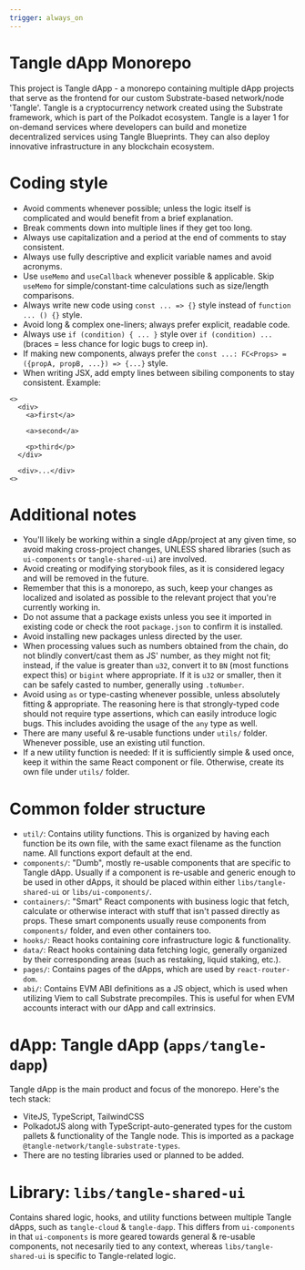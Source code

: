 ```yaml
---
trigger: always_on
---
```


# Tangle dApp Monorepo

This project is Tangle dApp - a monorepo containing multiple dApp projects that serve as the frontend for our custom Substrate-based network/node 'Tangle'. Tangle is a cryptocurrency network created using the Substrate framework, which is part of the Polkadot ecosystem. Tangle is a layer 1 for on-demand services where developers can build and monetize decentralized services using Tangle Blueprints. They can also deploy innovative infrastructure in any blockchain ecosystem.

# Coding style

- Avoid comments whenever possible; unless the logic itself is complicated and would benefit from a brief explanation.
- Break comments down into multiple lines if they get too long.
- Always use capitalization and a period at the end of comments to stay consistent.
- Always use fully descriptive and explicit variable names and avoid acronyms.
- Use `useMemo` and `useCallback` whenever possible & applicable. Skip `useMemo` for simple/constant-time calculations such as size/length comparisons.
- Always write new code using `const ... => {}` style instead of `function ... () {}` style.
- Avoid long & complex one-liners; always prefer explicit, readable code.
- Always use `if (condition) { ... }` style over `if (condition) ...` (braces = less chance for logic bugs to creep in).
- If making new components, always prefer the `const ...: FC<Props> = ({propA, propB, ...}) => {...}` style.
- When writing JSX, add empty lines between sibiling components to stay consistent. Example:

```
<>
  <div>
    <a>first</a>

    <a>second</a>

    <p>third</p>
  </div>

  <div>...</div>
<>
```

# Additional notes

- You'll likely be working within a single dApp/project at any given time, so avoid making cross-project changes, UNLESS shared libraries (such as `ui-components` or `tangle-shared-ui`) are involved.
- Avoid creating or modifying storybook files, as it is considered legacy and will be removed in the future.
- Remember that this is a monorepo, as such, keep your changes as localized and isolated as possible to the relevant project that you're currently working in.
- Do not assume that a package exists unless you see it imported in existing code or check the root `package.json` to confirm it is installed.
- Avoid installing new packages unless directed by the user.
- When processing values such as numbers obtained from the chain, do not blindly convert/cast them as JS' number, as they might not fit; instead, if the value is greater than `u32`, convert it to `BN` (most functions expect this) or `bigint` where appropriate. If it is `u32` or smaller, then it can be safely casted to number, generally using `.toNumber`.
- Avoid using `as` or type-casting whenever possible, unless absolutely fitting & appropriate. The reasoning here is that strongly-typed code should not require type assertions, which can easily introduce logic bugs. This includes avoiding the usage of the `any` type as well.
- There are many useful & re-usable functions under `utils/` folder. Whenever possible, use an existing util function.
- If a new utility function is needed: If it is sufficiently simple & used once, keep it within the same React component or file. Otherwise, create its own file under `utils/` folder.

# Common folder structure

- `util/`: Contains utility functions. This is organized by having each function be its own file, with the same exact filename as the function name. All functions export default at the end.
- `components/`: "Dumb", mostly re-usable components that are specific to Tangle dApp. Usually if a component is re-usable and generic enough to be used in other dApps, it should be placed within either `libs/tangle-shared-ui` or `libs/ui-components/`.
- `containers/`: "Smart" React components with business logic that fetch, calculate or otherwise interact with stuff that isn't passed directly as props. These smart components usually reuse components from `components/` folder, and even other containers too.
- `hooks/`: React hooks containing core infrastructure logic & functionality.
- `data/`: React hooks containing data fetching logic, generally organized by their corresponding areas (such as restaking, liquid staking, etc.).
- `pages/`: Contains pages of the dApps, which are used by `react-router-dom`.
- `abi/`: Contains EVM ABI definitions as a JS object, which is used when utilizing Viem to call Substrate precompiles. This is useful for when EVM accounts interact with our dApp and call extrinsics.

# dApp: Tangle dApp (`apps/tangle-dapp`)

Tangle dApp is the main product and focus of the monorepo. Here's the tech stack:

- ViteJS, TypeScript, TailwindCSS
- PolkadotJS along with TypeScript-auto-generated types for the custom pallets & functionality of the Tangle node. This is imported as a package `@tangle-network/tangle-substrate-types`.
- There are no testing libraries used or planned to be added.

# Library: `libs/tangle-shared-ui`

Contains shared logic, hooks, and utility functions between multiple Tangle dApps, such as `tangle-cloud` & `tangle-dapp`. This differs from `ui-components` in that `ui-components` is more geared towards general & re-usable components, not necesarily tied to any context, whereas `libs/tangle-shared-ui` is specific to Tangle-related logic.